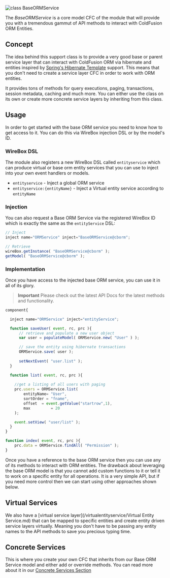 ![class BaseORMService](https://github.com/ColdBox/cbox-cborm/wiki/BaseORMService.jpg)

 The *BaseORMService* is a core model CFC of the module that will provide you with a tremendous gammut of API methods to interact with ColdFusion ORM Entities. 

## Concept 
The idea behind this support class is to provide a very good base or parent service layer that can interact with ColdFusion ORM via hibernate and entities inspired by [Spring's Hibernate Template](http://static.springsource.org/spring/docs/3.0.x/spring-framework-reference/html/classic-spring.html#classic-spring-hibernate) support.  This means that you don't need to create a service layer CFC in order to work with ORM entities. 

It provides tons of methods for query executions, paging, transactions, session metadata, caching and much more. You can either use the class on its own or create more concrete service layers by inheriting from this class. 

## Usage
In order to get started with the base ORM service you need to know how to get access to it.  You can do this via WireBox injection DSL or by the model's ID.

### WireBox DSL
The module also registers a new WireBox DSL called `entityservice` which can produce virtual or base orm entity services that you can use to inject into your own event handlers or models.

* `entityservice` - Inject a global ORM service
* `entityservice:{entityName}` - Inject a Virtual entity service according to `entityName`

### Injection

You can also request a Base ORM Service via the registered WireBox ID which is exactly the same as the `entityService` DSL:

```js
// Inject
inject name="ORMService" inject="BaseORMService@cborm";

// Retrieve
wireBox.getInstance( "BaseORMService@cborm" );
getModel( "BaseORMService@cborm" );
```

### Implementation 
Once you have access to the injected base ORM service, you can use it in all of its glory.

> **Important** Please check out the latest API Docs for the latest methods and functionality. 


```javascript
component{

  inject name="ORMService" inject="entityService";

  function saveUser( event, rc, prc ){
      // retrieve and populate a new user object
      var user = populateModel( ORMService.new( "User" ) );

      // save the entity using hibernate transactions
      ORMService.save( user );
     
      setNextEvent( "user.list" );
  }

  function list( event, rc, prc ){
    
    //get a listing of all users with paging
    prc.users = ORMService.list(
    	entityName= "User",
    	sortOrder = "fname",
    	offset 	= event.getValue("startrow",1),
    	max 		= 20
    );

    event.setView( "user/list" );
  }
}

function index( event, rc, prc ){
    prc.data = ORMService.findAll( "Permission" );
}
```

Once you have a reference to the base ORM service then you can use any of its methods to interact with ORM entities. The drawback about leveraging the base ORM model is that you cannot add custom functions to it or tell it to work on a specific entity for all operations. It is a very simple API, but if you need more control then we can start using other approaches shown below.


## Virtual Services

We also have a [virtual service layer](/virtualentityservice/Virtual Entity Service.md) that can be mapped to specific entities and create entity driven service layers virtually. Meaning you don't have to be passing any entity names to the API methods to save you precious typing time.

## Concrete Services
This is where you create your own CFC that inherits from our Base ORM Service model and either add or override methods.  You can read more about it in our [Concrete Services Section](/Concrete-Services.md) 
